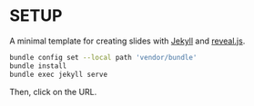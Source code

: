 # SETUP

A minimal template for creating slides with
[Jekyll](https://jekyllrb.com) and
[reveal.js](https://revealjs.com).

```bash
bundle config set --local path 'vendor/bundle'
bundle install
bundle exec jekyll serve
```

Then, click on the URL.
